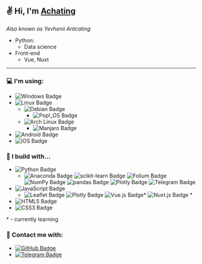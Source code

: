 ## :v: Hi, I'm [Achating](https://github.com/Antcating)
*Also known as Yevhenii Antcating*
- Python:
  - Data science
- Front-end
  - Vue, Nuxt
<hr>

### :computer: I'm using:
- ![Windows Badge][windows] 
- ![Linux Badge][linux]
  - ![Debian Badge][debian]
    - ![Pop!_OS Badge][pop_os] 
  - ![Arch Linux Badge][archlinux]
    - ![Manjaro Badge][manjaro]
- ![Android Badge][android]
- ![iOS Badge][ios]


### :hammer: I build with...
- ![Python Badge][python] 
  - ![Anaconda Badge][anaconda] ![scikit-learn Badge][sklearn] ![Folium Badge][folium] ![NumPy Badge][numpy] ![pandas Badge][pandas] ![Plotly Badge][plotly] ![Telegram Badge][telegram]
- ![JavaScript Badge][js]
  - ![Leaflet Badge][leaflet] ![Plotly Badge][plotly] ![Vue.js Badge][vue]* ![Nuxt.js Badge][nuxt] *
- ![HTML5 Badge][html]
- ![CSS3 Badge][css]

\* - currently learning 

### :information_desk_person: Contact me with:
- [![GitHub Badge][github]](https://github.com/Antcating)
- [![Telegram Badge][telegram]](https://t.me/Achating) 

[github-stats]: https://github-readme-stats.vercel.app/api?username=antcating&show_icons=true&theme=dracula

<!-- Python -->
[python]: https://img.shields.io/badge/Python-3776AB?logo=python&logoColor=fff&style=flat-square

[numpy]: https://img.shields.io/badge/NumPy-013243?logo=numpy&logoColor=fff&style=flat-square
[pandas]: https://img.shields.io/badge/pandas-150458?logo=pandas&logoColor=fff&style=flat-square
[sklearn]: https://img.shields.io/badge/scikit--learn-F7931E?logo=scikitlearn&logoColor=fff&style=flat-square
[folium]: https://img.shields.io/badge/Folium-77B829?logo=folium&logoColor=fff&style=flat-square

<!-- JS -->
[js]: https://img.shields.io/badge/JavaScript-F7DF1E?logo=javascript&logoColor=000&style=flat-square
[leaflet]: https://img.shields.io/badge/Leaflet-199900?logo=leaflet&logoColor=fff&style=flat-square

<!-- Social -->
[telegram]: https://img.shields.io/badge/Telegram-26A5E4?logo=telegram&logoColor=fff&style=flat-square
[github]: https://img.shields.io/badge/GitHub-181717?logo=github&logoColor=fff&style=flat-square

<!-- OS -->
[windows]: https://img.shields.io/badge/Windows-0078D6?logo=windows&logoColor=fff&style=flat-square
[manjaro]: https://img.shields.io/badge/Manjaro-35BF5C?logo=manjaro&logoColor=fff&style=flat-square
[linux]: https://img.shields.io/badge/Linux-FCC624?logo=linux&logoColor=000&style=flat-square
[pop_os]: https://img.shields.io/badge/Pop!__OS-48B9C7?logo=popos&logoColor=fff&style=flat-square
[android]: https://img.shields.io/badge/Android-3DDC84?logo=android&logoColor=fff&style=flat-square
[ios]: https://img.shields.io/badge/iOS-000?logo=ios&logoColor=fff&style=flat-square
[debian]: https://img.shields.io/badge/Debian-A81D33?logo=debian&logoColor=fff&style=flat-square
[archlinux]: https://img.shields.io/badge/Arch%20Linux-1793D1?logo=archlinux&logoColor=fff&style=flat-square
[plotly]: https://img.shields.io/badge/Plotly-3F4F75?logo=plotly&logoColor=fff&style=flat-square
[anaconda]: https://img.shields.io/badge/Anaconda-44A833?logo=anaconda&logoColor=fff&style=flat-square
[html]: https://img.shields.io/badge/HTML5-E34F26?logo=html5&logoColor=fff&style=flat-square
[css]: https://img.shields.io/badge/CSS3-1572B6?logo=css3&logoColor=fff&style=flat-square
[vue]: https://img.shields.io/badge/Vue.js-4FC08D?logo=vuedotjs&logoColor=fff&style=flat-square
[nuxt]: https://img.shields.io/badge/Nuxt.js-00DC82?logo=nuxtdotjs&logoColor=fff&style=flat-square
